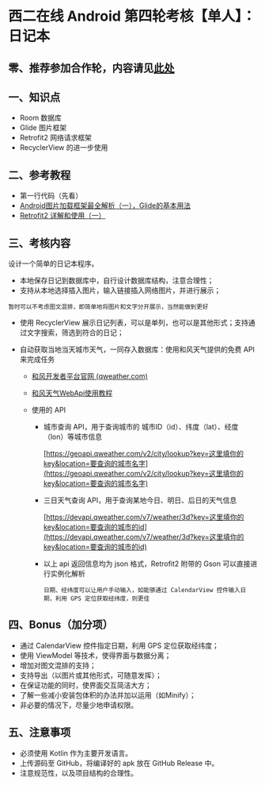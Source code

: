 # 西二在线 Android 第四轮考核【单人】：日记本

## 零、推荐参加合作轮，内容请见[此处](./README_COOP.md)

## 一、知识点

* Room 数据库
* Glide 图片框架
* Retrofit2 网络请求框架
* RecyclerView 的进一步使用

## 二、参考教程

* 第一行代码（先看）
* [Android图片加载框架最全解析（一），Glide的基本用法](https://blog.csdn.net/guolin_blog/article/details/53759439)
* [Retrofit2 详解和使用（一）](https://blog.csdn.net/m0_37796683/article/details/90702095)

## 三、考核内容

设计一个简单的日记本程序。

 - 本地保存日记到数据库中，自行设计数据库结构，注意合理性；
 - 支持从本地选择插入图片，输入链接插入网络图片，并进行展示；

​		``暂时可以不考虑图文混排，即简单地将图片和文字分开展示，当然能做到更好``

* 使用 RecyclerView 展示日记列表，可以是单列，也可以是其他形式；支持通过文字搜索，筛选到符合的日记；

* 自动获取当地当天城市天气，一同存入数据库：使用和风天气提供的免费 API 来完成任务

  * [和风开发者平台官网 (qweather.com)](https://dev.qweather.com/)

  * [和风天气WebApi使用教程](https://www.cnblogs.com/6543x1/p/15684812.html)

  * 使用的 API

    * 城市查询 API，用于查询城市的 城市ID（id）、纬度（lat）、经度（lon）等城市信息

      [https://geoapi.qweather.com/v2/city/lookup?key=这里填你的key&location=要查询的城市名字](https://geoapi.qweather.com/v2/city/lookup?key=这里填你的key&location=要查询的城市名字)

    * 三日天气查询 API，用于查询某地今日、明日、后日的天气信息

      [https://devapi.qweather.com/v7/weather/3d?key=这里填你的key&location=要查询的城市的id](https://devapi.qweather.com/v7/weather/3d?key=这里填你的key&location=要查询的城市的id)

    * 以上 api 返回信息均为 json 格式，Retrofit2 附带的 Gson 可以直接进行实例化解析

      ``日期、经纬度可以让用户手动输入，如能够通过 CalendarView 控件输入日期，利用 GPS 定位获取经纬度，则更佳``

## 四、Bonus（加分项）

* 通过 CalendarView 控件指定日期，利用 GPS 定位获取经纬度；
* 使用 ViewModel 等技术，使得界面与数据分离；
* 增加对图文混排的支持；
* 支持导出（以图片或其他形式，可随意发挥）；
* 在保证功能的同时，使界面交互简洁大方；
* 了解一些减小安装包体积的办法并加以运用（如Minify）；
* 非必要的情况下，尽量少地申请权限。

## 五、注意事项

* 必须使用 Kotlin 作为主要开发语言。
* 上传源码至 GitHub，将编译好的 apk 放在 GitHub Release 中。
* 注意规范性，以及项目结构的合理性。
